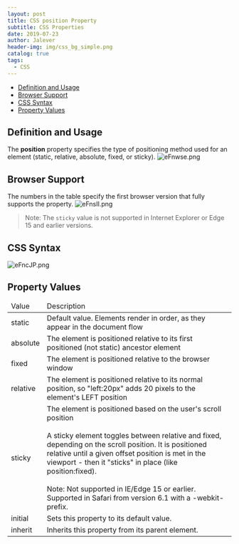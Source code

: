 ```yaml
---
layout: post
title: CSS position Property
subtitle: CSS Properties
date: 2019-07-23
author: Jalever
header-img: img/css_bg_simple.png
catalog: true
tags:
  - CSS
---
```

- [Definition and Usage](#definition-and-usage)
- [Browser Support](#browser-support)
- [CSS Syntax](#css-syntax)
- [Property Values](#property-values)

## Definition and Usage
The <strong>position</strong> property specifies the type of positioning method used for an element (static, relative, absolute, fixed, or sticky).
![eFnwse.png](https://s2.ax1x.com/2019/07/23/eFnwse.png)

## Browser Support
The numbers in the table specify the first browser version that fully supports the property.
![eFnsII.png](https://s2.ax1x.com/2019/07/23/eFnsII.png)
> Note: The `sticky` value is not supported in Internet Explorer or Edge 15 and earlier versions.

## CSS Syntax
![eFncJP.png](https://s2.ax1x.com/2019/07/23/eFncJP.png)

## Property Values
<table>
    <thead>
        <tr>
            <td>Value</td>
            <td>Description</td>
        </tr>
    </thead>
    <tbody>
        <tr>
            <td>static</td>
            <td>Default value. Elements render in order, as they appear in the document flow</td>
        </tr>
        <tr>
            <td>absolute</td>
            <td>The element is positioned relative to its first positioned (not static) ancestor element</td>
        </tr>
        <tr>
            <td>fixed</td>
            <td>The element is positioned relative to the browser window</td>
        </tr>
        <tr>
            <td>relative</td>
            <td>The element is positioned relative to its normal position, so "left:20px" adds 20 pixels to the element's LEFT position</td>
        </tr>
        <tr>
            <td>sticky</td>
            <td>The element is positioned based on the user's scroll position<br/><br/>A sticky element toggles between relative and fixed, depending on the scroll position. It is positioned relative until a given offset position is met in the viewport - then it "sticks" in place (like position:fixed).<br/><br/>Note: Not supported in IE/Edge 15 or earlier. Supported in Safari from version 6.1 with a -webkit- prefix.</td>
        </tr>
        <tr>
            <td>initial</td>
            <td>Sets this property to its default value.</td>
        </tr>
        <tr>
            <td>inherit</td>
            <td>Inherits this property from its parent element.</td>
        </tr>
    </tbody>
</table>
